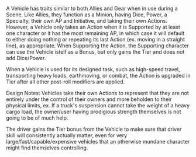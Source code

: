 A Vehicle has traits similar to both Allies and Gear when in use during a Scene. Like Allies, they function as a Minion, having Dice, Power, a Specialty, their own AP and Initiative, and taking their own Actions. However, a Vehicle only takes an Action when it is Supported by at least one character or it has the most remaining AP, in which case it will default to either doing nothing or repeating its last Action (ex. moving in a straight line), as appropriate. When Supporting the Action, the Supporting character can use the Vehicle istelf as a Bonus, but only gains the Tier and does not add Dice/Power.

When a Vehicle is used for its designed task, such as high-speed travel, transporting heavy loads, earthmoving, or combat, the Action is upgraded in Tier after all other post-roll modifiers are applied.

Design Notes: 
Vehicles take their own Actions to represent that they are not entirely under the control of their owners and more beholden to their physical limits, ex. If a truck's suspension cannot take the weight of a heavy cargo load, the owner/user having prodigious strength themselves is not going to be of much help.

The driver gains the Tier bonus from the Vehicle to make sure that driver skill will consistently actually matter, even for very large/fast/capable/expensive vehicles that an otherwise mundane character might find themselves controlling.
